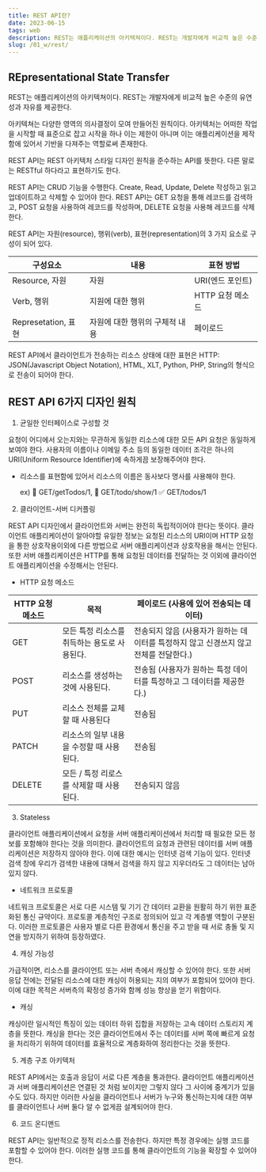 ```yaml
---
title: REST API란?
date: 2023-06-15
tags: web
description: REST는 애플리케이션의 아키텍쳐이다. REST는 개발자에게 비교적 높은 수준의 유연성과 자유를 제공한다. 아키텍쳐는 다양한 영역의 의사결정이 모여 만들어진 원칙이다. 아키텍처는 어떠한 작업을 시작할 때 표준으로 잡고 시작을 하나 이는 제한이 아니며 이는 애플리케이션을 제작함에 있어서 기반을 다져주는 역할로써 존재한다......
slug: /01_w/rest/
---
```


## REpresentational State Transfer

REST는 애플리케이션의 아키텍쳐이다. REST는 개발자에게 비교적 높은 수준의 유연성과 자유를 제공한다.

아키텍쳐는 다양한 영역의 의사결정이 모여 만들어진 원칙이다. 아키텍처는 어떠한 작업을 시작할 때 표준으로 잡고 시작을 하나 이는 제한이 아니며 이는 애플리케이션을 제작함에 있어서 기반을 다져주는 역할로써 존재한다.

REST API는 REST 아키텍처 스타일 디자인 원칙을 준수하는 API를 뜻한다. 다른 말로는 RESTful 하다라고 표현하기도 한다.

REST API는 CRUD 기능을 수행한다. Create, Read, Update, Delete 작성하고 읽고 업데이트하고 삭제할 수 있어야 한다. REST API는 GET 요청을 통해 레코드를 검색하고, POST 요청을 사용하여 레코드를 작성하며, DELETE 요청을 사용해 레코드를 삭제한다.

REST API는 자원(resource), 행위(verb), 표현(representation)의 3 가지 요소로 구성이 되어 있다.

| 구성요소            | 내용                           | 표현 방법        |
| ------------------- | ------------------------------ | ---------------- |
| Resource, 자원      | 자원                           | URI(엔드 포인트) |
| Verb, 행위          | 지원에 대한 행위               | HTTP 요청 메소드 |
| Represetation, 표현 | 자원에 대한 행위의 구체적 내용 | 페이로드         |

REST API에서 클라이언트가 전송하는 리소스 상태에 대한 표현은
HTTP: JSON(Javascript Object Notation), HTML, XLT, Python, PHP, String의 형식으로 전송이 되어야 한다.

## REST API 6가지 디자인 원칙

1.  균일한 인터페이스로 구성할 것

요청이 어디에서 오는지와는 무관하게 동일한 리소스에 대한 모든 API 요청은 동일하게 보여야 한다. 사용자의 이름이나 이메일 주소 등의 동일한 데이터 조각은 하나의 URI(Uniform Resource Identifier)에 속하게끔 보장해주어야 한다.

- 리소스를 표현함에 있어서 리소스의 이름은 동사보다 명사를 사용해야 한다.

  ex) 🚫 GET/getTodos/1, 🚫 GET/todo/show/1 ✅ GET/todos/1

2.  클라이언트-서버 디커플링

REST API 디자인에서 클라이언트와 서버는 완전히 독립적이어야 한다는 뜻이다. 클라이언트 애플리케이션이 알아야할 유일한 정보는 요청된 리소스의 URI이며 HTTP 요청을 통한 상호작용이외에 다른 방법으로 서버 애플리케이션과 상호작용을 해서는 안된다. 또한 서버 애플리케이션은 HTTP를 통해 요청된 데이터를 전달하는 것 이외에 클라이언트 애플리케이션을 수정해서는 안된다.

- HTTP 요청 메소드

| HTTP 요청 메소드 | 목적                                         | 페이로드 (사용에 있어 전송되는 데이터)                                                |
| ---------------- | -------------------------------------------- | ------------------------------------------------------------------------------------- |
| GET              | 모든 특정 리소스를 취득하는 용도로 사용된다. | 전송되지 않음 (사용자가 원하는 데이터를 특정하지 않고 신경쓰지 않고 전체를 전달한다.) |
| POST             | 리소스를 생성하는 것에 사용된다.             | 전송됨 (사용자가 원하는 특정 데이터를 특정하고 그 데이터를 제공한다.)                 |
| PUT              | 리소스 전체를 교체할 때 사용된다             | 전송됨                                                                                |
| PATCH            | 리소스의 일부 내용을 수정할 때 사용된다.     | 전송됨                                                                                |
| DELETE           | 모든 / 특정 리로스를 삭제할 때 사용된다.     | 전송되지 않음                                                                         |

3.  Stateless

클라이언트 애플리케이션에서 요청을 서버 애플리케이션에서 처리할 때 필요한 모든 정보를 포함해야 한다는 것을 의미한다. 클라이언트의 요청과 관련된 데이터를 서버 애플리케이션은 저장하지 않아야 한다. 이에 대한 예시는 인터넷 검색 기능이 있다. 인터넷 검색 창에 우리가 검색한 내용에 대해서 검색을 하지 않고 지우더라도 그 데이터는 남아 있지 않다.

- 네트워크 프로토콜

네트워크 프로토콜은 서로 다른 시스템 및 기기 간 데이터 교환을 원활히 하기 위한 표준화된 통신 규약이다. 프로토콜 계층적인 구조로 정의되어 있고 각 계층별 역할이 구분된다. 이러한 프로토콜은 사용자 별로 다른 환경에서 통신을 주고 받을 때 서로 충돌 및 지연을 방지하기 위하여 등장하였다.

4.  캐싱 가능성

가급적이면, 리소스를 클라이언트 또는 서버 측에서 캐싱할 수 있어야 한다. 또한 서버 응답 전에는 전달된 리소스에 대한 캐싱이 허용되는 지의 여부가 포함되어 있어야 한다. 이에 대한 목적은 서버측의 확정성 증가와 함께 성능 향상을 얻기 위함이다.

- 캐싱

캐싱이란 일시적인 특징이 있는 데이터 하위 집합을 저장하는 고속 데이터 스토리지 계층을 뜻한다. 캐싱을 한다는 것은 클라이언트에서 주는 데이터를 서버 쪽에 빠르게 요청을 처리하기 위하여 데이터를 효율적으로 계층화하여 정리한다는 것을 뜻한다.

5.  계층 구조 아키텍처

REST API에서는 호출과 응답이 서로 다른 계층을 통과한다. 클라이언트 애플리케이션과 서버 애플리케이션은 연결된 것 처럼 보이지만 그렇지 않다 그 사이에 중계기가 있을 수도 있다. 하지만 이러한 사실을 클라이언트나 서버가 누구와 통신하는지에 대한 여부를 클라이언트나 서버 둘다 알 수 없게끔 설계되어야 한다.

6.  코드 온디맨드

REST API는 일반적으로 정적 리소스를 전송한다. 하지만 특정 경우에는 실행 코드를 포함할 수 있어야 한다. 이러한 실행 코드를 통해 클라이언트의 기능을 확장할 수 있어야 한다.

